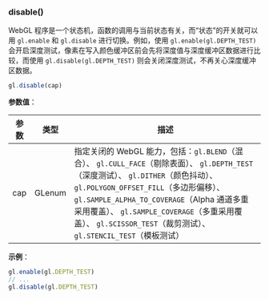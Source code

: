 ### disable()

WebGL 程序是一个状态机，函数的调用与当前状态有关，而“状态”的开关就可以用 `gl.enable` 和 `gl.disable` 进行切换。例如，使用 `gl.enable(gl.DEPTH_TEST)` 会开启深度测试，像素在写入颜色缓冲区前会先将深度值与深度缓冲区数据进行比较，而使用 `gl.disable(gl.DEPTH_TEST)` 则会关闭深度测试，不再关心深度缓冲区数据。

```js
gl.disable(cap)
```

**参数值**：

|参数|类型|描述|
|-|-|-|
|cap|GLenum|指定关闭的 WebGL 能力，包括：`gl.BLEND`（混合）、 `gl.CULL_FACE`（剔除表面）、 `gl.DEPTH_TEST`（深度测试）、 `gl.DITHER`（颜色抖动）、 `gl.POLYGON_OFFSET_FILL`（多边形偏移）、 `gl.SAMPLE_ALPHA_TO_COVERAGE`（Alpha 通道多重采用覆盖）、 `gl.SAMPLE_COVERAGE`（多重采用覆盖）、 `gl.SCISSOR_TEST`（裁剪测试）、 `gl.STENCIL_TEST`（模板测试）|

**示例**：

```js
gl.enable(gl.DEPTH_TEST)
// ...
gl.disable(gl.DEPTH_TEST)
```

